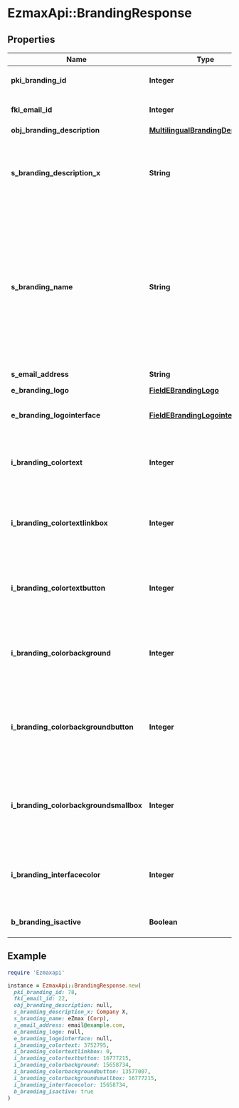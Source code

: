 # EzmaxApi::BrandingResponse

## Properties

| Name | Type | Description | Notes |
| ---- | ---- | ----------- | ----- |
| **pki_branding_id** | **Integer** | The unique ID of the Branding |  |
| **fki_email_id** | **Integer** | The unique ID of the Email | [optional] |
| **obj_branding_description** | [**MultilingualBrandingDescription**](MultilingualBrandingDescription.md) |  |  |
| **s_branding_description_x** | **String** | The Description of the Branding in the language of the requester |  |
| **s_branding_name** | **String** | The name of the Branding  This value will only be set if you wish to overwrite the default name. If you want to keep the default name, leave this property empty | [optional] |
| **s_email_address** | **String** | The email address. | [optional] |
| **e_branding_logo** | [**FieldEBrandingLogo**](FieldEBrandingLogo.md) |  |  |
| **e_branding_logointerface** | [**FieldEBrandingLogointerface**](FieldEBrandingLogointerface.md) |  | [optional][default to &#39;Default&#39;] |
| **i_branding_colortext** | **Integer** | The color of the text. This is a RGB color converted into integer |  |
| **i_branding_colortextlinkbox** | **Integer** | The color of the text in the link box. This is a RGB color converted into integer |  |
| **i_branding_colortextbutton** | **Integer** | The color of the text in the button. This is a RGB color converted into integer |  |
| **i_branding_colorbackground** | **Integer** | The color of the background. This is a RGB color converted into integer |  |
| **i_branding_colorbackgroundbutton** | **Integer** | The color of the background of the button. This is a RGB color converted into integer |  |
| **i_branding_colorbackgroundsmallbox** | **Integer** | The color of the background of the small box. This is a RGB color converted into integer |  |
| **i_branding_interfacecolor** | **Integer** | The color of the interface. This is a RGB color converted into integer | [optional] |
| **b_branding_isactive** | **Boolean** | Whether the Branding is active or not |  |

## Example

```ruby
require 'Ezmaxapi'

instance = EzmaxApi::BrandingResponse.new(
  pki_branding_id: 78,
  fki_email_id: 22,
  obj_branding_description: null,
  s_branding_description_x: Company X,
  s_branding_name: eZmax (Corp),
  s_email_address: email@example.com,
  e_branding_logo: null,
  e_branding_logointerface: null,
  i_branding_colortext: 3752795,
  i_branding_colortextlinkbox: 0,
  i_branding_colortextbutton: 16777215,
  i_branding_colorbackground: 15658734,
  i_branding_colorbackgroundbutton: 13577007,
  i_branding_colorbackgroundsmallbox: 16777215,
  i_branding_interfacecolor: 15658734,
  b_branding_isactive: true
)
```


